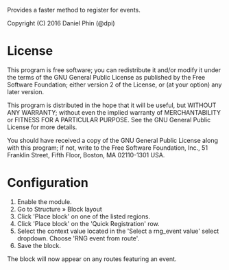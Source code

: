 Provides a faster method to register for events.

Copyright (C) 2016 Daniel Phin (@dpi)

# License

This program is free software; you can redistribute it and/or modify
it under the terms of the GNU General Public License as published by
the Free Software Foundation; either version 2 of the License, or
(at your option) any later version.

This program is distributed in the hope that it will be useful,
but WITHOUT ANY WARRANTY; without even the implied warranty of
MERCHANTABILITY or FITNESS FOR A PARTICULAR PURPOSE.  See the
GNU General Public License for more details.

You should have received a copy of the GNU General Public License along
with this program; if not, write to the Free Software Foundation, Inc.,
51 Franklin Street, Fifth Floor, Boston, MA 02110-1301 USA.

# Configuration

 1. Enable the module.
 2. Go to Structure » Block layout
 3. Click 'Place block' on one of the listed regions.
 4. Click 'Place block' on the 'Quick Registration' row.
 5. Select the context value located in the 'Select a rng_event value' select
    dropdown. Choose 'RNG event from route'.
 6. Save the block.

The block will now appear on any routes featuring an event.

